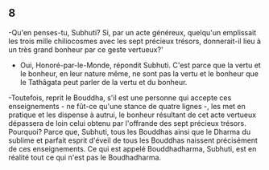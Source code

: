 ## 8
-Qu'en penses-tu, Subhuti? Si, par un acte généreux, quelqu'un emplissait les trois mille chiliocosmes avec les sept précieux trésors, donnerait-il lieu à un très grand bonheur par ce geste vertueux?'

- Oui, Honoré-par-le-Monde, répondit Subhuti. C'est parce que la vertu et le bonheur, en leur nature même, ne sont pas la vertu et le bonheur que le Tathâgata peut parler de la vertu et du bonheur.

-Toutefois, reprit le Bouddha, s'il est une personne qui accepte ces enseignements - ne fût-ce qu'une stance de quatre lignes -, les met en pratique et les dispense à autrui, le bonheur résultant de cet acte vertueux dépassera de loin celui obtenu par l'offrande des sept précieux trésors. Pourquoi? Parce que, Subhuti, tous les Bouddhas ainsi que le Dharma du sublime et parfait esprit d'éveil de tous les Bouddhas naissent précisément de ces enseignements. Ce qui est appelé Bouddhadharma, Subhuti, est en réalité tout ce qui n'est pas le Boudhadharma.
